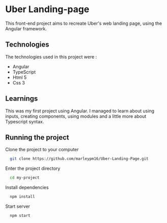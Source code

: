 
# Uber Landing-page

This front-end project aims to recreate Uber's web landing page, using the Angular framework.


## Technologies

The technologies used in this project were :
- Angular
- TypeScript
- Html 5
- Css 3
## Learnings

This was my first project using Angular. I managed to learn about using inputs, creating components, using modules and a little more about Typescript syntax.

## Running the project

Clone the project to your computer
```bash
  git clone https://github.com/marleypm16/Uber-Landing-Page.git
```

Enter the project directory
```bash
  cd my-project
```

Install dependencies
```bash
  npm install
```

Start server
```bash
  npm start
```




